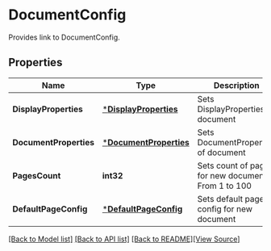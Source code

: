 # DocumentConfig
Provides link to DocumentConfig.

## Properties
Name | Type | Description | Notes
------------ | ------------- | ------------- | -------------
**DisplayProperties** | [***DisplayProperties**](DisplayProperties.md) | Sets DisplayProperties of document | [optional] [default to null]
**DocumentProperties** | [***DocumentProperties**](DocumentProperties.md) | Sets DocumentProperties of document | [optional] [default to null]
**PagesCount** | **int32** | Sets count of pages for new document. From 1 to 100 | [default to null]
**DefaultPageConfig** | [***DefaultPageConfig**](DefaultPageConfig.md) | Sets default page config for new document | [optional] [default to null]

[[Back to Model list]](../README.md#documentation-for-models) [[Back to API list]](../README.md#documentation-for-api-endpoints) [[Back to README]](../README.md)[[View Source]](../document_config.go)


